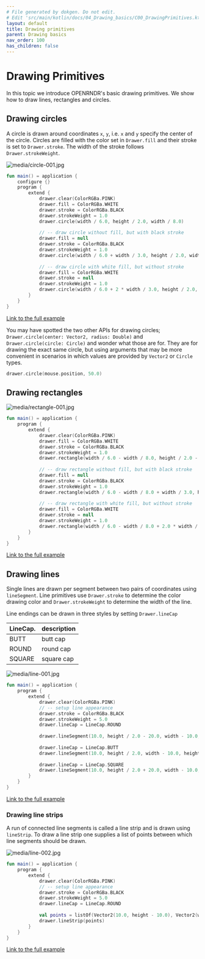 ```yaml
---
# File generated by dokgen. Do not edit. 
# Edit 'src/main/kotlin/docs/04_Drawing_basics/C00_DrawingPrimitives.kt' instead.
layout: default
title: Drawing primitives
parent: Drawing basics
nav_order: 100
has_children: false
---
```

 
# Drawing Primitives

In this topic we introduce OPENRNDR's basic drawing primitives. We show how to draw lines, rectangles and circles.

## Drawing circles

A circle is drawn around coordinates `x`, `y`, i.e. `x` and `y` specify the center of the circle.
Circles are filled with the color set in `Drawer.fill` and their stroke is set to `Drawer.stroke`. The width of the stroke follows `Drawer.strokeWeight`. 
 
<img alt="media/circle-001.jpg" src="../media/circle-001.jpg" loading="lazy"> 
 
```kotlin
fun main() = application {
    configure {}
    program {
        extend {
            drawer.clear(ColorRGBa.PINK)
            drawer.fill = ColorRGBa.WHITE
            drawer.stroke = ColorRGBa.BLACK
            drawer.strokeWeight = 1.0
            drawer.circle(width / 6.0, height / 2.0, width / 8.0)
            
            // -- draw circle without fill, but with black stroke
            drawer.fill = null
            drawer.stroke = ColorRGBa.BLACK
            drawer.strokeWeight = 1.0
            drawer.circle(width / 6.0 + width / 3.0, height / 2.0, width / 8.0)
            
            // -- draw circle with white fill, but without stroke
            drawer.fill = ColorRGBa.WHITE
            drawer.stroke = null
            drawer.strokeWeight = 1.0
            drawer.circle(width / 6.0 + 2 * width / 3.0, height / 2.0, width / 8.0)
        }
    }
}
``` 
 
[Link to the full example](https://github.com/openrndr/openrndr-examples/blob/master/src/main/kotlin/examples/04_Drawing_basics/C00_DrawingPrimitives000.kt) 
 
You may have spotted the two other APIs for drawing circles; `Drawer.circle(center: Vector2, radius: Double)` and `Drawer.circle(circle: Circle)` and wonder what those are for. They are for drawing the exact same circle, but using arguments that may be more convenient in scenarios in which values are provided by `Vector2` or `Circle` types. 
 
```kotlin
drawer.circle(mouse.position, 50.0)
``` 
 
## Drawing rectangles 
 
<img alt="media/rectangle-001.jpg" src="../media/rectangle-001.jpg" loading="lazy"> 
 
```kotlin
fun main() = application {
    program {
        extend {
            drawer.clear(ColorRGBa.PINK)
            drawer.fill = ColorRGBa.WHITE
            drawer.stroke = ColorRGBa.BLACK
            drawer.strokeWeight = 1.0
            drawer.rectangle(width / 6.0 - width / 8.0, height / 2.0 - width / 8.0, width / 4.0, width / 4.0)
            
            // -- draw rectangle without fill, but with black stroke
            drawer.fill = null
            drawer.stroke = ColorRGBa.BLACK
            drawer.strokeWeight = 1.0
            drawer.rectangle(width / 6.0 - width / 8.0 + width / 3.0, height / 2.0 - width / 8.0, width / 4.0, width / 4.0)
            
            // -- draw rectangle with white fill, but without stroke
            drawer.fill = ColorRGBa.WHITE
            drawer.stroke = null
            drawer.strokeWeight = 1.0
            drawer.rectangle(width / 6.0 - width / 8.0 + 2.0 * width / 3.0, height / 2.0 - width / 8.0, width / 4.0, width / 4.0)
        }
    }
}
``` 
 
[Link to the full example](https://github.com/openrndr/openrndr-examples/blob/master/src/main/kotlin/examples/04_Drawing_basics/C00_DrawingPrimitives001.kt) 
 
## Drawing lines
Single lines are drawn per segment between two pairs of coordinates using `lineSegment`. Line primitives use `Drawer.stroke` to determine the color drawing color and `Drawer.strokeWeight` to determine the width of the line.

Line endings can be drawn in three styles by setting `Drawer.lineCap`

LineCap. | description
---------|------------
BUTT     | butt cap
ROUND    | round cap
SQUARE   | square cap 
 
<img alt="media/line-001.jpg" src="../media/line-001.jpg" loading="lazy"> 
 
```kotlin
fun main() = application {
    program {
        extend {
            drawer.clear(ColorRGBa.PINK)
            // -- setup line appearance
            drawer.stroke = ColorRGBa.BLACK
            drawer.strokeWeight = 5.0
            drawer.lineCap = LineCap.ROUND
            
            drawer.lineSegment(10.0, height / 2.0 - 20.0, width - 10.0, height / 2.0 - 20.0)
            
            drawer.lineCap = LineCap.BUTT
            drawer.lineSegment(10.0, height / 2.0, width - 10.0, height / 2.0)
            
            drawer.lineCap = LineCap.SQUARE
            drawer.lineSegment(10.0, height / 2.0 + 20.0, width - 10.0, height / 2.0 + 20.0)
        }
    }
}
``` 
 
[Link to the full example](https://github.com/openrndr/openrndr-examples/blob/master/src/main/kotlin/examples/04_Drawing_basics/C00_DrawingPrimitives002.kt) 
 
### Drawing line strips
A run of connected line segments is called a line strip and is drawn using `lineStrip`.
To draw a line strip one supplies a list of points between which line segments should be drawn. 
 
<img alt="media/line-002.jpg" src="../media/line-002.jpg" loading="lazy"> 
 
```kotlin
fun main() = application {
    program {
        extend {
            drawer.clear(ColorRGBa.PINK)
            // -- setup line appearance
            drawer.stroke = ColorRGBa.BLACK
            drawer.strokeWeight = 5.0
            drawer.lineCap = LineCap.ROUND
            
            val points = listOf(Vector2(10.0, height - 10.0), Vector2(width / 2.0, 10.0), Vector2(width - 10.0, height - 10.0))
            drawer.lineStrip(points)
        }
    }
}
``` 
 
[Link to the full example](https://github.com/openrndr/openrndr-examples/blob/master/src/main/kotlin/examples/04_Drawing_basics/C00_DrawingPrimitives003.kt) 
